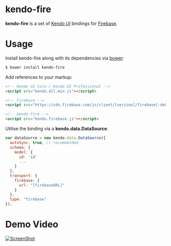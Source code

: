 kendo-fire
==========

**kendo-fire** is a set of [Kendo UI](http://www.telerik.com/kendo-ui) bindings for [Firebase](https://www.firebase.com/).

# Usage

Install kendo-fire along with its dependencies via [bower](http://bower.io/):

```bash
$ bower install kendo-fire
```

Add references to your markup:

```html
<!-- Kendo UI Core / Kendo UI Professional -->
<script src="kendo.all.min.js"></script>

<!-- Firebase -->
<script src="https://cdn.firebase.com/js/client/[version]/firebase[-debug].js"></script>

<!-- kendo-fire -->
<script src="kendo.firebase.js"></script>
```

Utilise the binding via a **kendo.data.DataSource**:

```javascript
var dataSource = new kendo.data.DataSource({
  autoSync: true, // recommended
  schema: {
    model: {
      id: 'id'
      ...
    }
  },
  transport: {
    firebase: {
      url: "[firebaseURL]"
    }
  },
  type: "firebase"
});
```

# Demo Video

[![ScreenShot](https://i.ytimg.com/vi/FDXoAlYLDqo/maxresdefault.jpg)](http://youtu.be/FDXoAlYLDqo)
